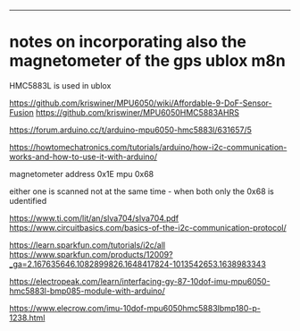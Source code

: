 
-------
notes on incorporating also the magnetometer of the gps ublox m8n
==
HMC5883L is used in ublox

https://github.com/kriswiner/MPU6050/wiki/Affordable-9-DoF-Sensor-Fusion
https://github.com/kriswiner/MPU6050HMC5883AHRS

https://forum.arduino.cc/t/arduino-mpu6050-hmc5883l/631657/5

https://howtomechatronics.com/tutorials/arduino/how-i2c-communication-works-and-how-to-use-it-with-arduino/

magnetometer address 0x1E
mpu 0x68

either one is scanned not at the same time - when both only the 0x68 is udentified

https://www.ti.com/lit/an/slva704/slva704.pdf
https://www.circuitbasics.com/basics-of-the-i2c-communication-protocol/

https://learn.sparkfun.com/tutorials/i2c/all
https://www.sparkfun.com/products/12009?_ga=2.167635646.1082899826.1648417824-1013542653.1638983343


https://electropeak.com/learn/interfacing-gy-87-10dof-imu-mpu6050-hmc5883l-bmp085-module-with-arduino/

https://www.elecrow.com/imu-10dof-mpu6050hmc5883lbmp180-p-1238.html
